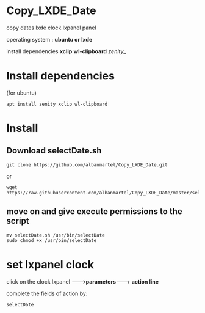 # Copy_LXDE_Date
copy dates lxde clock lxpanel panel

operating system :
__ubuntu or lxde__

install dependencies
__xclip__ __wl-clipboard__ _zenity__

# Install dependencies

(for ubuntu)

    apt install zenity xclip wl-clipboard
    

# Install

## Download selectDate.sh

    git clone https://github.com/albanmartel/Copy_LXDE_Date.git
    
or 

    wget https://raw.githubusercontent.com/albanmartel/Copy_LXDE_Date/master/selectDate.sh

## move on and give execute permissions to the script

    mv selectDate.sh /usr/bin/selectDate
    sudo chmod +x /usr/bin/selectDate
    
# set lxpanel clock

click on the clock lxpanel --->__parameters__---> __action line__

complete the fields of action by: 

    selectDate
